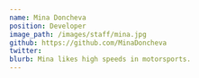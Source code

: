 ```yaml
---
name: Mina Doncheva
position: Developer
image_path: /images/staff/mina.jpg
github: https://github.com/MinaDoncheva
twitter: 
blurb: Mina likes high speeds in motorsports.
---
```

